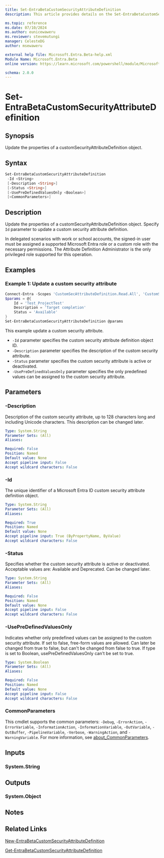 ```yaml
---
title: Set-EntraBetaCustomSecurityAttributeDefinition
description: This article provides details on the Set-EntraBetaCustomSecurityAttributeDefinition command.

ms.topic: reference
ms.date: 07/10/2024
ms.author: eunicewaweru
ms.reviewer: stevemutungi
manager: CelesteDG
author: msewaweru

external help file: Microsoft.Entra.Beta-help.xml
Module Name: Microsoft.Entra.Beta
online version: https://learn.microsoft.com/powershell/module/Microsoft.Entra.Beta/Set-EntraBetaCustomSecurityAttributeDefinition

schema: 2.0.0
---
```


# Set-EntraBetaCustomSecurityAttributeDefinition

## Synopsis

Update the properties of a customSecurityAttributeDefinition object.

## Syntax

```powershell
Set-EntraBetaCustomSecurityAttributeDefinition
 -Id <String>
 [-Description <String>]
 [-Status <String>]
 [-UsePreDefinedValuesOnly <Boolean>]
 [<CommonParameters>]
```

## Description

Update the properties of a customSecurityAttributeDefinition object. Specify `Id` parameter to update a custom security attribute definition.

In delegated scenarios with work or school accounts, the signed-in user must be assigned a supported Microsoft Entra role or a custom role with the necessary permissions. The Attribute Definition Administrator is the only privileged role supported for this operation.

## Examples

### Example 1: Update a custom security attribute

```powershell
Connect-Entra -Scopes 'CustomSecAttributeDefinition.Read.All', 'CustomSecAttributeDefinition.ReadWrite.All'
$params = @{
    Id = 'Test_ProjectTest'
    Description = 'Target completion'
    Status = 'Available' 
}
Set-EntraBetaCustomSecurityAttributeDefinition @params
```

This example update a custom security attribute.

- `-Id` parameter specifies the custom security attribute definition object ID.
- `-Description` parameter specifies the description of the custom security attribute.
- `-Status` parameter specifies the custom security attribute is active or deactivated.
- `-UsePreDefinedValuesOnly` parameter specifies the only predefined values can be assigned to the custom security attribute.

## Parameters

### -Description

Description of the custom security attribute, up to 128 characters long and including Unicode characters. This description can be changed later.

```yaml
Type: System.String
Parameter Sets: (All)
Aliases:

Required: False
Position: Named
Default value: None
Accept pipeline input: False
Accept wildcard characters: False
```

### -Id

The unique identifier of a Microsoft Entra ID custom security attribute definition object.

```yaml
Type: System.String
Parameter Sets: (All)
Aliases:

Required: True
Position: Named
Default value: None
Accept pipeline input: True (ByPropertyName, ByValue)
Accept wildcard characters: False
```

### -Status

Specifies whether the custom security attribute is active or deactivated. Acceptable values are: Available and Deprecated. Can be changed later.

```yaml
Type: System.String
Parameter Sets: (All)
Aliases:

Required: False
Position: Named
Default value: None
Accept pipeline input: False
Accept wildcard characters: False
```

### -UsePreDefinedValuesOnly

Indicates whether only predefined values can be assigned to the custom security attribute. If set to false, free-form values are allowed. Can later be changed from true to false, but can't be changed from false to true. If type is set to Boolean, usePreDefinedValuesOnly can't be set to true.

```yaml
Type: System.Boolean
Parameter Sets: (All)
Aliases:

Required: False
Position: Named
Default value: None
Accept pipeline input: False
Accept wildcard characters: False
```

### CommonParameters

This cmdlet supports the common parameters: `-Debug`, `-ErrorAction`, `-ErrorVariable`, `-InformationAction`, `-InformationVariable`, `-OutVariable`, `-OutBuffer`, `-PipelineVariable`, `-Verbose`, `-WarningAction`, and `-WarningVariable`. For more information, see [about_CommonParameters](https://go.microsoft.com/fwlink/?LinkID=113216).

## Inputs

### System.String

## Outputs

### System.Object

## Notes

## Related Links

[New-EntraBetaCustomSecurityAttributeDefinition](New-EntraBetaCustomSecurityAttributeDefinition.md)

[Get-EntraBetaCustomSecurityAttributeDefinition](Get-EntraBetaCustomSecurityAttributeDefinition.md)
